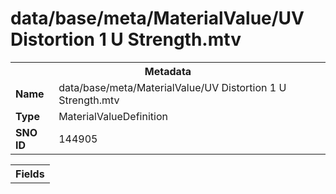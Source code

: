 <h1>data/base/meta/MaterialValue/UV Distortion 1 U Strength.mtv</h1><table><tr><th colspan="100%">Metadata</th></tr><tr><td><b>Name</b></td><td>data/base/meta/MaterialValue/UV Distortion 1 U Strength.mtv</td></tr><tr><td><b>Type</b></td><td>MaterialValueDefinition</td></tr><tr><td><b>SNO ID</b></td><td>144905</td></tr></table>

<table><tr><th colspan="100%">Fields</th></tr></table>

